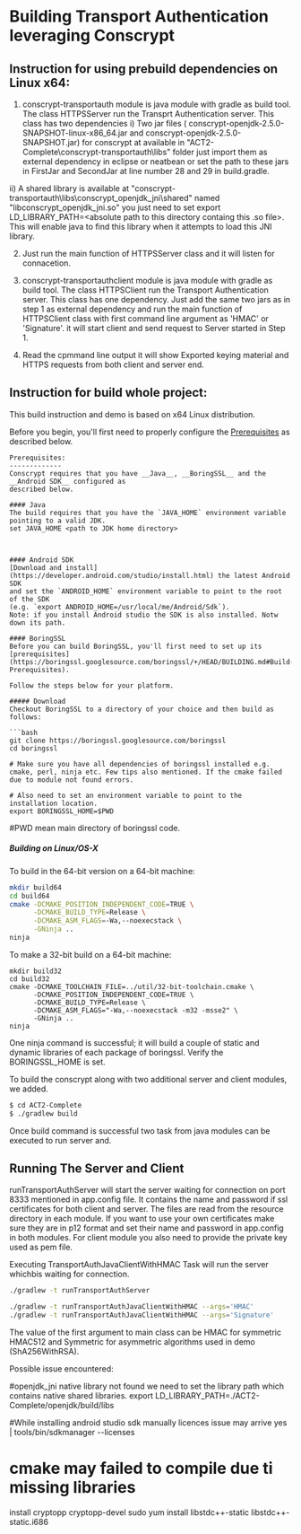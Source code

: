 Building Transport Authentication leveraging Conscrypt
==================


Instruction for using prebuild dependencies on Linux x64:
--------------------------------------------------------
1. conscrypt-transportauth module is java module with gradle as build tool. The class HTTPSServer run the Transprt Authentication server. This class has two dependencies 
i) Two jar files ( conscrypt-openjdk-2.5.0-SNAPSHOT-linux-x86_64.jar and conscrypt-openjdk-2.5.0-SNAPSHOT.jar) for conscrypt at available in "ACT2-Complete\conscrypt-transportauth\libs" folder just import them as external dependency in eclipse or neatbean or set the path to these jars in FirstJar and SecondJar at line number 28 and 29 in build.gradle.

ii) A shared library is available at "conscrypt-transportauth\libs\conscrypt_openjdk_jni\shared" named "libconscrypt_openjdk_jni.so" you just need to set 
export LD_LIBRARY_PATH=<absolute path to this directory containg this .so file>. This will enable java to find this library when it attempts to load this JNI library.


2. Just run the main function of HTTPSServer class and it will listen for connacetion.

3. conscrypt-transportauthclient module is java module with gradle as build tool. The class HTTPSClient run the Transport Authentication server. This class has one dependency. Just add the same two jars as in step 1 as external dependency and run the main function of HTTPSClient class with first command line argument as 'HMAC' or 'Signature'. it will start client and send request to Server started in Step 1.

4. Read the cpmmand line output it will show Exported keying material and HTTPS requests from both client and server end.


Instruction for build whole project:
------------------------------------

This build instruction and demo is based on x64 Linux distribution.

Before you begin, you'll first need to properly configure the [Prerequisites](#Prerequisites) as
described below.


```
Prerequisites: 
-------------
Conscrypt requires that you have __Java__, __BoringSSL__ and the __Android SDK__ configured as
described below.

#### Java
The build requires that you have the `JAVA_HOME` environment variable pointing to a valid JDK.
set JAVA_HOME <path to JDK home directory>



#### Android SDK
[Download and install](https://developer.android.com/studio/install.html) the latest Android SDK
and set the `ANDROID_HOME` environment variable to point to the root of the SDK
(e.g. `export ANDROID_HOME=/usr/local/me/Android/Sdk`).
Note: if you install Android studio the SDK is also installed. Notw down its path.

#### BoringSSL
Before you can build BoringSSL, you'll first need to set up its
[prerequisites](https://boringssl.googlesource.com/boringssl/+/HEAD/BUILDING.md#Build-Prerequisites).

Follow the steps below for your platform.

##### Download
Checkout BoringSSL to a directory of your choice and then build as follows:

```bash
git clone https://boringssl.googlesource.com/boringssl
cd boringssl

# Make sure you have all dependencies of boringssl installed e.g. cmake, perl, ninja etc. Few tips also mentioned. If the cmake failed due to module not found errors.

# Also need to set an environment variable to point to the installation location.
export BORINGSSL_HOME=$PWD
```
#PWD mean main directory of boringssl code.

##### Building on Linux/OS-X
To build in the 64-bit version on a 64-bit machine:
```bash
mkdir build64
cd build64
cmake -DCMAKE_POSITION_INDEPENDENT_CODE=TRUE \
      -DCMAKE_BUILD_TYPE=Release \
      -DCMAKE_ASM_FLAGS=-Wa,--noexecstack \
      -GNinja ..
ninja
```

To make a 32-bit build on a 64-bit machine:
```base
mkdir build32
cd build32
cmake -DCMAKE_TOOLCHAIN_FILE=../util/32-bit-toolchain.cmake \
      -DCMAKE_POSITION_INDEPENDENT_CODE=TRUE \
      -DCMAKE_BUILD_TYPE=Release \
      -DCMAKE_ASM_FLAGS="-Wa,--noexecstack -m32 -msse2" \
      -GNinja ..
ninja
```

One ninja command is successful; it will build a couple of static and dynamic libraries of each package of boringssl. Verify the BORINGSSL_HOME is set.


To build the conscrypt along with two additional server and client modules, we added.


```bash
$ cd ACT2-Complete
$ ./gradlew build
```

Once build command is successful two task from java modules can be executed to run server and.

Running The Server and Client
---------------------------
runTransportAuthServer will start the server waiting for connection on port 8333 mentioned in app.config file.
It contains the name and password if ssl certificates for both client and server. The files are read from the resource directory in each module. If you want to use your own certificates make sure they are in p12 format and set their name and password in app.config in both modules. For client module you also need to provide the private key used as pem file.

Executing TransportAuthJavaClientWithHMAC Task will run the server whichbis waiting for connection.

```bash
./gradlew -t runTransportAuthServer
```

```bash
./gradlew -t runTransportAuthJavaClientWithHMAC --args='HMAC'
./gradlew -t runTransportAuthJavaClientWithHMAC --args='Signature'

```
The value of the first argument to main class can be HMAC for symmetric HMAC512 and Symmetric for asymmetric algorithms used in demo (ShA256WithRSA).


Possible issue encountered:

#openjdk_jni native library not found we need to set the library path which contains native shared libraries.
export LD_LIBRARY_PATH=./ACT2-Complete/openjdk/build/libs

#While installing android studio sdk manually licences issue may arrive
yes | tools/bin/sdkmanager  --licenses

# cmake may failed to compile due ti missing libraries
install cryptopp cryptopp-devel
sudo yum install libstdc++-static libstdc++-static.i686

